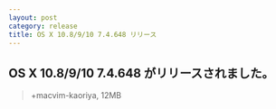 ```yaml
---
layout: post
category: release
title: OS X 10.8/9/10 7.4.648 リリース
---
```

## OS X 10.8/9/10 7.4.648 がリリースされました。

> +macvim-kaoriya, 12MB
